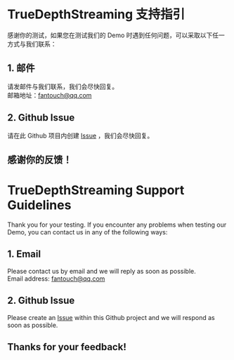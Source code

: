 # TrueDepthStreaming 支持指引

感谢你的测试，如果您在测试我们的 Demo 时遇到任何问题，可以采取以下任一方式与我们联系：

## 1. 邮件
请发邮件与我们联系，我们会尽快回复。  
邮箱地址：fantouch@qq.com

## 2. Github Issue
请在此 Github 项目内创建 [Issue](https://github.com/fantouch/TrueDepthStreaming/issues) ，我们会尽快回复。

## 感谢你的反馈！

# TrueDepthStreaming Support Guidelines

Thank you for your testing. If you encounter any problems when testing our Demo, you can contact us in any of the following ways:

## 1. Email
Please contact us by email and we will reply as soon as possible.  
Email address: fantouch@qq.com

## 2. Github Issue
Please create an [Issue](https://github.com/fantouch/TrueDepthStreaming/issues) within this Github project and we will respond as soon as possible.

## Thanks for your feedback!
